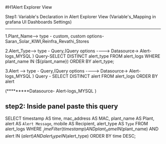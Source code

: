 #H1Alert Explorer View


Step1:
Variable's Declaration in Alert Explorer View (Variable's_Mapping in grafana UI Dashboards Settings) 

---------------------------------------------


1.Plant_Name-->  type - custom,
                custom options- Saran_Solar_KIWI,Reinfra_Revathi_Stores


2.Alert_Type--> type - Query,(Query options ----> Datasource-> Alert-logs_MYSQL )
                Query-SELECT DISTINCT alert_type FROM alert_logs WHERE plant_name IN (${plant_name}) ORDER BY alert_type;

3.Alert   -->  type - Query,(Query options ----> Datasource-> Alert-logs_MYSQL )
               Query - SELECT DISTINCT alert FROM alert_logs ORDER BY alert


(*********Datasource- Alert-logs_MYSQL )


step2: Inside panel paste this query
---------------------------------------------


SELECT
  timestamp AS time,
  mac_address AS MAC,
  plant_name AS Plant,
  alert AS `Alert Message`,
  mobile AS Recipient,
  alert_type AS `Type`
FROM alert_logs
WHERE $__timeFilter(timestamp)
  AND plant_name IN ($plant_name)
  AND alert IN ($alert)
  AND alert_type IN ($alert_type)
ORDER BY time DESC;
